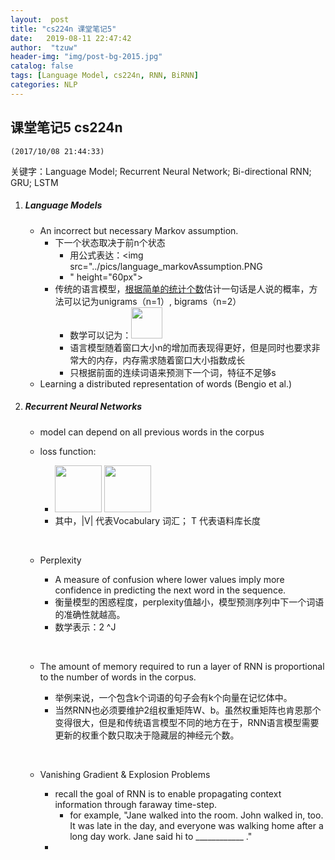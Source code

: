 ```yaml
---
layout:  post
title: "cs224n 课堂笔记5" 
date:   2019-08-11 22:47:42                    
author:  "tzuw"
header-img: "img/post-bg-2015.jpg"
catalog: false
tags: [Language Model, cs224n, RNN, BiRNN]
categories: NLP
---
```

## 课堂笔记5 cs224n 

 `(2017/10/08 21:44:33)` 

关键字：Language Model; Recurrent Neural Network; Bi-directional RNN; GRU; LSTM

1. ##### Language Models

   - An incorrect but necessary Markov assumption. 
     - 下一个状态取决于前n个状态
       - 用公式表达：<img src="../pics/language_markovAssumption.PNG
       - " height="60px">
     - 传统的语言模型，<u>根据简单的统计个数</u>估计一句话是人说的概率，方法可以记为unigrams（n=1）, bigrams（n=2）
       - 数学可以记为：<img src="../pics/language_unigram.PNG" height="50px">
       - 语言模型随着窗口大小n的增加而表现得更好，但是同时也要求非常大的内存，内存需求随着窗口大小指数成长
       - 只根据前面的连续词语来预测下一个词，特征不足够s
   - Learning a distributed representation of words  (Bengio et al.)

2. ##### Recurrent Neural Networks

   - model can depend on all previous words in the corpus

   - loss function: 

     - <img src="../pics/rnn_languageModel_0.PNG" height="75px">	<img src="../pics/rnn_languageModel_0.PNG" height="75px">
     - 其中，|V| 代表Vocabulary 词汇； T 代表语料库长度

     ​

   - Perplexity

     - A measure of confusion where lower values imply more confidence in predicting the next word in the sequence.
     - 衡量模型的困惑程度，perplexity值越小，模型预测序列中下一个词语的准确性就越高。
     - 数学表示：2 ^J

     ​

   - The amount of memory required to run a layer of RNN is proportional to the number of words in the corpus.

     - 举例来说，一个包含k个词语的句子会有k个向量在记忆体中。
     - 当然RNN也必须要维护2组权重矩阵W、b。虽然权重矩阵也肯恩那个变得很大，但是和传统语言模型不同的地方在于，RNN语言模型需要更新的权重个数只取决于隐藏层的神经元个数。

     ​

   - Vanishing Gradient & Explosion Problems

     - recall the goal of RNN is to enable propagating context information through faraway time-step.
       - for example, "Jane walked into the room. John walked in, too. It was late in the day, and everyone was walking home after a long day work. Jane said hi to ____________ ."
     - ​

